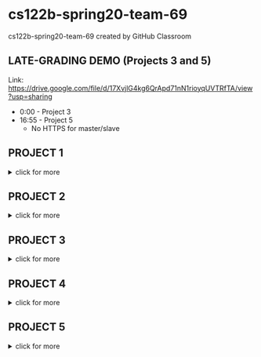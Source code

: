 # cs122b-spring20-team-69
cs122b-spring20-team-69 created by GitHub Classroom

## LATE-GRADING DEMO (Projects 3 and 5)
Link: https://drive.google.com/file/d/17XvjlG4kg6QrApd71nN1rioyqUVTRfTA/view?usp=sharing
- 0:00 - Project 3
- 16:55 - Project 5
  * No HTTPS for master/slave

## PROJECT 1
<details><summary>click for more</summary>
  
## VIDEO
Link: https://youtu.be/j0mx1oNTue0

## DEPLOYMENT
1) Clone this Git repo
2) Create database and its tables
3) Import data into database
4) Change to correct MySQL credentials in application.properties (in cs122b-spring20-team-69/fabflix-backend/src/main/resources)
5) Build .war in fabflix-backend/ directory 
<code>mvn package</code>
6) Copy .war file to ~/tomcat/webapps
<code>cp ./target/*.war /home/ubuntu/tomcat/webapps</code>
7) Navigate to fabflix-frontend/ directory
8) Run <code>npm install</code>
9) Run <code>ng build --base-href=. --prod</code>
10) Go to dist/ directory in the same directory
11) Rename directory if desired; default is fabflix-frontend
12) Copy directory to ~/tomcat/webapps
<code>cp <name_of_directory> /home/ubuntu/tomcat/webapps</code>
13) Navigate to ~/tomcat/webapps
14) Rename fabflix-0.0.1-SNAPSHOT.war to fabflix-backend.war
15) In browser, navigate to Tomcat manager page at ec2-54-68-162-171.us-west-2.compute.amazonaws.com:8080/manager/html
16) Click on "/fabflix" under "Paths"

## CONTRIBUTION
- John: Frontend/Angular coding and setup 
- Alexis: Backend/Spring Boot JDBC coding and setup
</details>

## PROJECT 2
<details><summary>click for more</summary>

## VIDEO
Link: https://youtu.be/IjvZFraVNKs
- Demo was done on 4/28/20, but sales entries were 4/29/20, due to time of server instance
- At the last few minutes, had to use MySQL CLI to correctly query for the sales records

## DEPLOYMENT
1) Prepare database and tables
2) Clone this Git Repo
3) Change to correct MySQL credentials in cs122b-spring20-team-69/fabflix-backend/src/main/resources/application.properties
4) Build .war in fabflix-backend/ directory 
<code>mvn package</code>
5) Copy .war file to ~/tomcat/webapps
<code>cp ./target/*.war /home/ubuntu/tomcat/webapps</code>
6) Navigate to fabflix-frontend/ directory
7) Run <code>npm install</code>
8) Run <code>ng build --base-href=. --prod</code>
9) Go to dist/ directory in the same directory
10) Rename directory if desired; default is fabflix-frontend
11) Copy directory to ~/tomcat/webapps
<code>cp <name_of_directory> /home/ubuntu/tomcat/webapps</code>
12) Navigate to ~/tomcat/webapps
13) Rename fabflix-0.0.1-SNAPSHOT.war to fabflix-backend.war
14) In browser, navigate to Tomcat manager page at ec2-54-68-162-171.us-west-2.compute.amazonaws.com:8080/manager/html
15) Click on "/fabflix" under "Paths"

## SUBSTRING MATCH DESIGN
We implemented the substring matching using the ".... LIKE %substring%" method.

## CONTRIBUTIONS
- John: Browse By Genre and Title, Movie List functionalities, Cart
- Alexis: HTML for most, CSS for all; Login, Checkout, Post Payment
</details>

## PROJECT 3
<details><summary>click for more</summary>
  
## VIDEO
Note: The parser successfully finished, but afterwards, near the end of the demo our database connection was lost and our site wouldn't load results where it previously did as seen in the video. We apologize for this and are uploading whatever is relevant.

Link: https://drive.google.com/open?id=1g8g-FTEfmuYspeVtGtnn8RDDmDMsq7yi

## DEPLOYMENT
1) Prepare database and tables
2) Clone this Git Repo
3) Copy correct MySQL credentials into cs122b-spring20-team-69/fabflix-backend/src/main/resources
<code> cp ~/application.properties ~/cs122b-spring20-team-69/fabflix-backend/src/main/resources </code>
4) cd into backedn directory
<code>cd ~/cs122b-spring20-team-69/fabflix-backend </code>
5) Build .war in fabflix-backend/ directory 
<code>mvn clean package</code>
5) Copy .war file to ~/tomcat/webapps
<code>cp ./target/*.war /home/ubuntu/tomcat/webapps</code>
6) cd into frontend directory
<code>cd  ~/cs122b-spring20-team-69/fabflix-frontend</code>
7) Install dependencies
Run <code>npm install</code>
8) Build files
Run <code>ng build --base-href=. --prod</code>
9) cd into target file directory
<code>cd dist</code>
10) Rename the directory to fabflix
11) Create WEB-INF directory in fabflix/
<code>mkdir fabflix/WEB-INF</code>
12) Copy web.xml into fabflix/WEB-INF
<code>cp ~/web.xml ./WEB-INF</code>
13) Copy fabflix/ directory into ~/tomcat/webapps
<code>cp fabflix /home/ubuntu/tomcat/webapps</code>
14) cd to ~/tomcat/webapps
<code>cd ~/tomcat/webapps</code>
15) Rename fabflix-0.0.1-SNAPSHOT.war to fabflix-backend.war
<code>mv fabflix-0.0.1-SHANPSHOT.war fabflix-backend.war</code>
16) Wait until fabflix-backend directory exists
17) Copy web.xml into fabflix-backend/WEB-INF
<code>cp ~/web.xml fabflix-backend/WEB-INF</code>
18) In browser, navigate to Tomcat manager page at ec2-54-68-162-171.us-west-2.compute.amazonaws.com:8080/manager/html
19) Click on "/fabflix" under "Paths"

## PREPARED STATEMENTS
- All prepared statements can be found in the following files:
1. JdbcMovieRepository (https://github.com/UCI-Chenli-teaching/cs122b-spring20-team-69/blob/master/fabflix-backend/src/main/java/com/fabflix/fabflix/repository/JdbcMovieRepository.java)
2. MovieParser (https://github.com/UCI-Chenli-teaching/cs122b-spring20-team-69/blob/master/fabflix-backend/src/main/java/com/fabflix/fabflix/MovieParser.java)
3. StarParser (https://github.com/UCI-Chenli-teaching/cs122b-spring20-team-69/blob/master/fabflix-backend/src/main/java/com/fabflix/fabflix/StarParser.java)
4. CastParser (https://github.com/UCI-Chenli-teaching/cs122b-spring20-team-69/blob/master/fabflix-backend/src/main/java/com/fabflix/fabflix/CastParser.java)

## PARSING OPTIMIZATIONS
1. Validating data as they're found when parsing any XML, we make checks at each stage before passing on the data to the next, until it's created and fully processed to store into a List to later iterate over to add to our database;
2. Gather genres within xml, normalize them using the given key, then using that to generate a subset of genres not already included in table and then adding them to the database in a separate function. This prevents us having to check if the genre found already exists in our genres table for each movie.

## DATA INCONSISTENCIES REPORT
- All XML inconsistencies reported to user through console.

## CONTRIBUTIONS
John: HTTPS, Encryption, Dashboard
Alexis: ReCAPTCHA, Stored Procedure, XML
</details>

## PROJECT 4
<details><summary>click for more</summary>
  
## VIDEO
Link: https://drive.google.com/file/d/1qmxKobkbLzCit7Z36kI5WUzRwQIRisGm/view?usp=sharing

## DEPLOYMENT: Webpage
1) Prepare database and tables
2) Clone this Git Repo
3) Copy correct MySQL credentials into cs122b-spring20-team-69/fabflix-backend/src/main/resources
<code> cp ~/application.properties ~/cs122b-spring20-team-69/fabflix-backend/src/main/resources </code>
4) cd into backend directory
<code>cd ~/cs122b-spring20-team-69/fabflix-backend </code>
5) Build .war in fabflix-backend/ directory 
<code>mvn clean package</code>
5) Copy .war file to ~/tomcat/webapps
<code>cp ./target/*.war /home/ubuntu/tomcat/webapps</code>
6) cd into frontend directory
<code>cd  ~/cs122b-spring20-team-69/fabflix-frontend</code>
7) Install dependencies
Run <code>npm install</code>
8) Build files
Run <code>ng build --base-href=. --prod</code>
9) cd into target file directory
<code>cd dist</code>
10) Rename the directory to fabflix
11) Create WEB-INF directory in fabflix/
<code>mkdir fabflix/WEB-INF</code>
12) Copy web.xml into fabflix/WEB-INF
<code>cp ~/web.xml ./WEB-INF</code>
13) Copy fabflix/ directory into ~/tomcat/webapps
<code>cp fabflix /home/ubuntu/tomcat/webapps</code>
14) cd to ~/tomcat/webapps
<code>cd ~/tomcat/webapps</code>
15) Rename fabflix-0.0.1-SNAPSHOT.war to fabflix-backend.war
<code>mv fabflix-0.0.1-SNAPSHOT.war fabflix-backend.war</code>
16) Wait until fabflix-backend directory exists
17) Copy web.xml into fabflix-backend/WEB-INF
<code>cp ~/web.xml fabflix-backend/WEB-INF</code>
18) In browser, navigate to Tomcat manager page at ec2-54-68-162-171.us-west-2.compute.amazonaws.com:8080/manager/html
19) Click on "/fabflix" under "Paths"

## DEPLOYMENT: Android App
1) Clone this Git Repo
2) Import into Intellij IDEA
3) Allow Gradle import to finish
4) Edit configuration -> Add Android App configuration -> set module as "app"
5) Navigate to Build > Build Bundle(s) & APKs > Build APKs
6) Once build finishes, locate APK (message notifying location appears at lower right)
7) Drag and drop APK file onto local emulator

## CONTRIBUTIONS
John: full text search, autocomplete
Alexis: android app backend/frontend
</details>

## PROJECT 5
<details> <summary>click for more</summary>

## VIDEO
Link: https://drive.google.com/file/d/12HuAdzQusow_huejls7S3j4UMtxbNYP5/view?usp=sharing
  
## DEPLOYMENT
1) Prepare database and tables
2) Clone this Git Repo
3) Copy correct MySQL credentials into cs122b-spring20-team-69/fabflix-backend/src/main/resources
<code> cp ~/application.properties ~/cs122b-spring20-team-69/fabflix-backend/src/main/resources </code>
4) cd into backend directory
<code>cd ~/cs122b-spring20-team-69/fabflix-backend </code>
5) Build .war in fabflix-backend/ directory 
<code>mvn clean package</code>
5) Copy .war file to ~/tomcat/webapps
<code>cp ./target/*.war /home/ubuntu/tomcat/webapps</code>
6) cd into frontend directory
<code>cd  ~/cs122b-spring20-team-69/fabflix-frontend</code>
7) Install dependencies
Run <code>npm install</code>
8) Build files
Run <code>ng build --base-href=. --prod</code>
9) cd into target file directory
<code>cd dist</code>
10) Rename the directory to fabflix
11) Create WEB-INF directory in fabflix/
<code>mkdir fabflix/WEB-INF</code>
12) Copy web.xml into fabflix/WEB-INF
<code>cp ~/web.xml ./WEB-INF</code>
13) Copy fabflix/ directory into ~/tomcat/webapps
<code>cp fabflix /home/ubuntu/tomcat/webapps</code>
14) cd to ~/tomcat/webapps
<code>cd ~/tomcat/webapps</code>
15) Rename fabflix-0.0.1-SNAPSHOT.war to fabflix-backend.war
<code>mv fabflix-0.0.1-SNAPSHOT.war fabflix-backend.war</code>
16) Wait until fabflix-backend directory exists
17) Copy web.xml into fabflix-backend/WEB-INF
<code>cp ~/web.xml fabflix-backend/WEB-INF</code>
18) In browser, navigate to Tomcat manager page at ec2-54-68-162-171.us-west-2.compute.amazonaws.com:8080/manager/html
19) Click on "/fabflix" under "Paths"

## CONTRIBUTIONS
John: master/slave and load balancing
Alexis: connection pooling and time log processing

## CONNECTION POOLING
- Path of Connection Pooling Configuration: fabflix-backend/src/main/resources/application.properties

- Explain how Connection Pooling is utilized in the Fabflix code.
	1. spring.datasource.hikari.connection-timeout = 20000 
		Client will wait a maximum of 20,000 ms when requesting a DB connection, if time exceeds a SQL exception will be thrown.
	2. spring.datasource.hikari.minimum-idle= 10 
		A minimum of 10 idle connections will be maintained in the pool. If # of idle connections dips below this and total connections less than max pool size, the pool will add connections accordingly.
	3. spring.datasource.hikari.maximum-pool-size= 10
		Connection pool will have maximum of 10 connections, this includes the # of idle/in-use connections. This is kept the same as the # minimum idle connections. 
	4. spring.datasource.hikari.idle-timeout=10000
		Connection can be idle for a maximum of 10,000 ms, but setting only applies when minimum # of idle connections < maximum pool size.
	5. spring.datasource.hikari.auto-commit =true
		Auto-commit behavior of a returned connection = true.
    
- Explain how Connection Pooling works with two backend SQL.
    

## Master/Slave
- Path of all code/configuration files in GitHub of routing queries to Master/Slave SQL:

https://github.com/UCI-Chenli-teaching/cs122b-spring20-team-69/blob/master/fabflix-frontend/src/app/services/server.ts
This file is an enum of the master/slave servers exported to all service files below.

 * https://github.com/UCI-Chenli-teaching/cs122b-spring20-team-69/blob/master/fabflix-frontend/src/app/services/auth.service.ts
 * https://github.com/UCI-Chenli-teaching/cs122b-spring20-team-69/blob/master/fabflix-frontend/src/app/services/browse.service.ts
 * https://github.com/UCI-Chenli-teaching/cs122b-spring20-team-69/blob/master/fabflix-frontend/src/app/services/employee.service.ts
 * https://github.com/UCI-Chenli-teaching/cs122b-spring20-team-69/blob/master/fabflix-frontend/src/app/services/movie.service.ts
 * https://github.com/UCI-Chenli-teaching/cs122b-spring20-team-69/blob/master/fabflix-frontend/src/app/services/search.service.ts
 * https://github.com/UCI-Chenli-teaching/cs122b-spring20-team-69/blob/master/fabflix-frontend/src/app/services/server-cache.service.ts
 * https://github.com/UCI-Chenli-teaching/cs122b-spring20-team-69/blob/master/fabflix-frontend/src/app/services/shopping.service.ts

- How read/write requests were routed to Master/Slave SQL?
In the frontend code of master/slave, the server IP's were hardcoded into each API call; read endpoints used the respective local server's API, while write endpoints used only the master server's API.

In the files linked above, for example, the slave instance would have <code>read = "http://<slave_ip>:8080"</code> and <code>write = "http://<master_ip>:8080" </code>. The master instance would have <code>read = "http://<master_ip>:8080"</code> and <code>write = "http://<master_ip>:8080".
    

## JMeter TS/TJ Time Logs
Instructions of how to use the `log_processing.*` script to process the JMeter logs.
  1. Navigate to "test logs" folder
  2. Run command: python3 log_processing.py "log_file_name.txt"

## JMeter TS/TJ Time Measurement Report

| **Single-instance Version Test Plan**          | **Graph Results Screenshot** | **Average Query Time(ms)** | **Average Search Servlet Time(ms)** | **Average JDBC Time(ms)** | **Analysis** |
|------------------------------------------------|------------------------------|----------------------------|-------------------------------------|---------------------------|--------------|
| Case 1: HTTP/1 thread                          | ![](/img/graph1.png)   | 60                       | 3.26                                  | 3.26                        | Despite number of users, TS ~= TJ. On average, single user's average query time is 60ms, but throughput is comparably lower than when multiple users are connected.          |
| Case 2: HTTP/10 threads                        | ![](/img/graph2.png)   | 52                         | 2.43                                  | 2.42                        | Average performance slightly higher than HTTPS, most likely due to need for redirection. Improved throughput compared to one thread simulation, but TS still ~= TJ.           |
| Case 3: HTTPS/10 threads                       | ![](/img/graph3.png)   | 51                         | 1.90                                  | 1.90                        | Best in terms of average performance for multiple users, TS ~= TJ.            |
| Case 4: HTTP/10 threads/No connection pooling  | ![](/img/graph4.png)   | 70                         | 1.82                                  | 1.81                        | Lower performance for average query time, but average TS/TJ improved compared to all other test cases. Throughput remained virtually the same compared to previous multiple thread simulations.      |

| **Scaled Version Test Plan**                   | **Graph Results Screenshot** | **Average Query Time(ms)** | **Average Search Servlet Time(ms)** | **Average JDBC Time(ms)** | **Analysis** |
|------------------------------------------------|------------------------------|----------------------------|-------------------------------------|---------------------------|--------------|
| Case 1: HTTP/1 thread                          | ![](/img/graph5.png)   | 50                         | 9.67                                  | 9.67                        | On average, single user's average query time is 50ms using load balancer. Improved greatly compared to no load balancing in terms of throughput and average query time. However, TS & TJ still nearly identical but much higher compared to single instance.           |
| Case 2: HTTP/10 threads                        | ![](/img/graph6.png)   | 53                         | 14.78                                  | 14.77                        | Slightly higher in average performance overall. However, has improved throughput.           |
| Case 3: HTTP/10 threads/No connection pooling  | ![](/img/graph7.png)   | 74                         | 13.28                                  | 13.28                        | Similar to single instance cases, average query time is much higher than other cases with connection pooling. However, TS and TJ are slightly improved to its connection-pooled counterpart with same number of threads. Throughput also dipped in terms of performance significantly.           |
</details>
